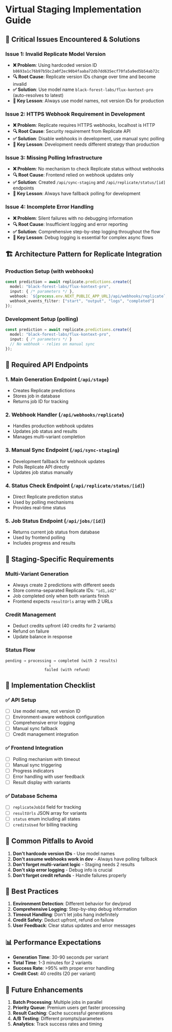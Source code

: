 # Virtual Staging Implementation Guide

## 🎯 **Critical Issues Encountered & Solutions**

### **Issue 1: Invalid Replicate Model Version**
- **❌ Problem**: Using hardcoded version ID `b8693a1c76b97b5bc2a0f2ec90b4faaba72db7dd635ecf70fa5a9ed5b54ab72c`
- **🔍 Root Cause**: Replicate version IDs change over time and become invalid
- **✅ Solution**: Use model name `black-forest-labs/flux-kontext-pro` (auto-resolves to latest)
- **📝 Key Lesson**: Always use model names, not version IDs for production

### **Issue 2: HTTPS Webhook Requirement in Development**
- **❌ Problem**: Replicate requires HTTPS webhooks, localhost is HTTP
- **🔍 Root Cause**: Security requirement from Replicate API
- **✅ Solution**: Disable webhooks in development, use manual sync polling
- **📝 Key Lesson**: Development needs different strategy than production

### **Issue 3: Missing Polling Infrastructure**
- **❌ Problem**: No mechanism to check Replicate status without webhooks
- **🔍 Root Cause**: Frontend relied on webhook updates only
- **✅ Solution**: Created `/api/sync-staging` and `/api/replicate/status/[id]` endpoints
- **📝 Key Lesson**: Always have fallback polling for development

### **Issue 4: Incomplete Error Handling**
- **❌ Problem**: Silent failures with no debugging information
- **🔍 Root Cause**: Insufficient logging and error reporting
- **✅ Solution**: Comprehensive step-by-step logging throughout the flow
- **📝 Key Lesson**: Debug logging is essential for complex async flows

## 🏗️ **Architecture Pattern for Replicate Integration**

### **Production Setup (with webhooks)**
```typescript
const prediction = await replicate.predictions.create({
  model: "black-forest-labs/flux-kontext-pro",
  input: { /* parameters */ },
  webhook: `${process.env.NEXT_PUBLIC_APP_URL}/api/webhooks/replicate`,
  webhook_events_filter: ["start", "output", "logs", "completed"]
});
```

### **Development Setup (polling)**
```typescript
const prediction = await replicate.predictions.create({
  model: "black-forest-labs/flux-kontext-pro", 
  input: { /* parameters */ }
  // No webhook - relies on manual sync
});
```

## 🔄 **Required API Endpoints**

### **1. Main Generation Endpoint** (`/api/stage`)
- Creates Replicate predictions
- Stores job in database
- Returns job ID for tracking

### **2. Webhook Handler** (`/api/webhooks/replicate`)
- Handles production webhook updates
- Updates job status and results
- Manages multi-variant completion

### **3. Manual Sync Endpoint** (`/api/sync-staging`)
- Development fallback for webhook updates
- Polls Replicate API directly
- Updates job status manually

### **4. Status Check Endpoint** (`/api/replicate/status/[id]`)
- Direct Replicate prediction status
- Used by polling mechanisms
- Provides real-time status

### **5. Job Status Endpoint** (`/api/jobs/[id]`)
- Returns current job status from database
- Used by frontend polling
- Includes progress and results

## 🎨 **Staging-Specific Requirements**

### **Multi-Variant Generation**
- Always create 2 predictions with different seeds
- Store comma-separated Replicate IDs: `"id1,id2"`
- Job completed only when both variants finish
- Frontend expects `resultUrls` array with 2 URLs

### **Credit Management**
- Deduct credits upfront (40 credits for 2 variants)
- Refund on failure
- Update balance in response

### **Status Flow**
```
pending → processing → completed (with 2 results)
                   ↓
                 failed (with refund)
```

## 🔧 **Implementation Checklist**

### **✅ API Setup**
- [ ] Use model name, not version ID
- [ ] Environment-aware webhook configuration
- [ ] Comprehensive error logging
- [ ] Manual sync fallback
- [ ] Credit management integration

### **✅ Frontend Integration**
- [ ] Polling mechanism with timeout
- [ ] Manual sync triggering
- [ ] Progress indicators
- [ ] Error handling with user feedback
- [ ] Result display with variants

### **✅ Database Schema**
- [ ] `replicateJobId` field for tracking
- [ ] `resultUrls` JSON array for variants
- [ ] `status` enum including all states
- [ ] `creditsUsed` for billing tracking

## 🚨 **Common Pitfalls to Avoid**

1. **Don't hardcode version IDs** - Use model names
2. **Don't assume webhooks work in dev** - Always have polling fallback
3. **Don't forget multi-variant logic** - Staging needs 2 results
4. **Don't skip error logging** - Debug info is crucial
5. **Don't forget credit refunds** - Handle failures properly

## 🎯 **Best Practices**

1. **Environment Detection**: Different behavior for dev/prod
2. **Comprehensive Logging**: Step-by-step debug information
3. **Timeout Handling**: Don't let jobs hang indefinitely
4. **Credit Safety**: Deduct upfront, refund on failure
5. **User Feedback**: Clear status updates and error messages

## 📊 **Performance Expectations**

- **Generation Time**: 30-90 seconds per variant
- **Total Time**: 1-3 minutes for 2 variants
- **Success Rate**: >95% with proper error handling
- **Credit Cost**: 40 credits (20 per variant)

## 🔮 **Future Enhancements**

1. **Batch Processing**: Multiple jobs in parallel
2. **Priority Queue**: Premium users get faster processing
3. **Result Caching**: Cache successful generations
4. **A/B Testing**: Different prompts/parameters
5. **Analytics**: Track success rates and timing 